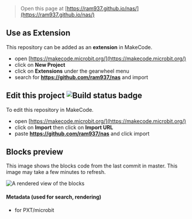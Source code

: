 
> Open this page at [https://ram937.github.io/nas/](https://ram937.github.io/nas/)

## Use as Extension

This repository can be added as an **extension** in MakeCode.

* open [https://makecode.microbit.org/](https://makecode.microbit.org/)
* click on **New Project**
* click on **Extensions** under the gearwheel menu
* search for **https://github.com/ram937/nas** and import

## Edit this project ![Build status badge](https://github.com/ram937/nas/workflows/MakeCode/badge.svg)

To edit this repository in MakeCode.

* open [https://makecode.microbit.org/](https://makecode.microbit.org/)
* click on **Import** then click on **Import URL**
* paste **https://github.com/ram937/nas** and click import

## Blocks preview

This image shows the blocks code from the last commit in master.
This image may take a few minutes to refresh.

![A rendered view of the blocks](https://github.com/ram937/nas/raw/master/.github/makecode/blocks.png)

#### Metadata (used for search, rendering)

* for PXT/microbit
<script src="https://makecode.com/gh-pages-embed.js"></script><script>makeCodeRender("{{ site.makecode.home_url }}", "{{ site.github.owner_name }}/{{ site.github.repository_name }}");</script>
